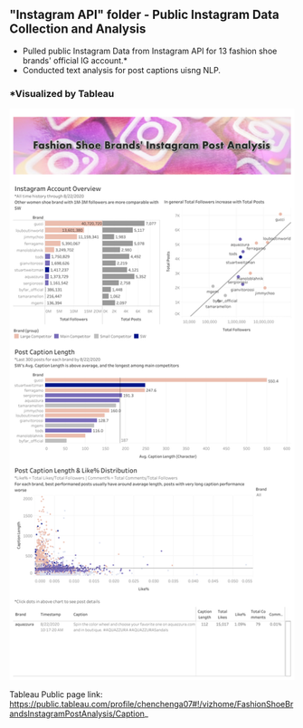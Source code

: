 ## "Instagram API" folder - Public Instagram Data Collection and Analysis
  * Pulled public Instagram Data from Instagram API for 13 fashion shoe brands' official IG account.*
  * Conducted text analysis for post captions uisng NLP.



### *Visualized by Tableau
![](images/IG.png)

Tableau Public page link:
https://public.tableau.com/profile/chenchenga07#!/vizhome/FashionShoeBrandsInstagramPostAnalysis/Caption_

